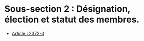 # Sous-section 2 : Désignation, élection et statut des membres.

* [Article L2372-3](./LEGIARTI000019121591.md)
